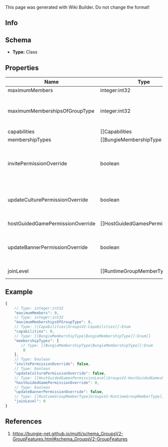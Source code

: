 <span class="wiki-builder">This page was generated with Wiki Builder. Do not change the format!</span>

## Info

## Schema
* **Type:** Class

## Properties
Name | Type | Description
---- | ---- | -----------
maximumMembers | integer:int32 | 
maximumMembershipsOfGroupType | integer:int32 | Maximum number of groups of this type a typical membership may join. For example,a user may join about 50 General groups with their Bungie.net account.  They mayjoin one clan per Destiny membership.
capabilities | [[Capabilities|GroupsV2-Capabilities]]:Enum | 
membershipTypes | [[BungieMembershipType|BungieMembershipType]]:Enum[] | 
invitePermissionOverride | boolean | Minimum Member Level allowed to invite new members to group Always Allowed: Founder, Acting Founder True means admins have this power, false means they don't Default is false for clans, true for groups.
updateCulturePermissionOverride | boolean | Minimum Member Level allowed to update group culture Always Allowed: Founder, Acting Founder True means admins have this power, false means they don't Default is false for clans, true for groups.
hostGuidedGamePermissionOverride | [[HostGuidedGamesPermissionLevel|GroupsV2-HostGuidedGamesPermissionLevel]]:Enum | Minimum Member Level allowed to host guided games Always Allowed: Founder, Acting Founder, Admin Allowed Overrides: None, Member, Beginner Default is Member for clans, None for groups, although this means nothing for groups.
updateBannerPermissionOverride | boolean | Minimum Member Level allowed to update banner Always Allowed: Founder, Acting Founder True means admins have this power, false means they don't Default is false for clans, true for groups.
joinLevel | [[RuntimeGroupMemberType|GroupsV2-RuntimeGroupMemberType]]:Enum | Level to join a member at when accepting an invite, application, or joining an open clan Default is Beginner.

## Example
```javascript
{
    // Type: integer:int32
    "maximumMembers": 0,
    // Type: integer:int32
    "maximumMembershipsOfGroupType": 0,
    // Type: [[Capabilities|GroupsV2-Capabilities]]:Enum
    "capabilities": 0,
    // Type: [[BungieMembershipType|BungieMembershipType]]:Enum[]
    "membershipTypes": [
       // Type: [[BungieMembershipType|BungieMembershipType]]:Enum
        0
    ],
    // Type: boolean
    "invitePermissionOverride": false,
    // Type: boolean
    "updateCulturePermissionOverride": false,
    // Type: [[HostGuidedGamesPermissionLevel|GroupsV2-HostGuidedGamesPermissionLevel]]:Enum
    "hostGuidedGamePermissionOverride": 0,
    // Type: boolean
    "updateBannerPermissionOverride": false,
    // Type: [[RuntimeGroupMemberType|GroupsV2-RuntimeGroupMemberType]]:Enum
    "joinLevel": 0
}

```

## References
1. https://bungie-net.github.io/multi/schema_GroupsV2-GroupFeatures.html#schema_GroupsV2-GroupFeatures
